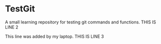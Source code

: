 # TestGit
A small learning repository for testing git commands and functions.
THIS IS LINE 2


This line was added by my laptop.
THIS IS LINE 3

